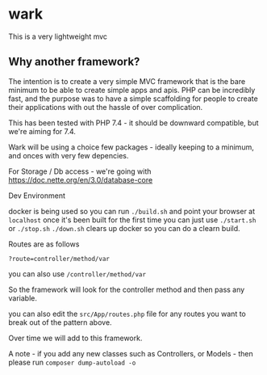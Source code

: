 # wark

This is a very lightweight mvc

Why another framework?
----------------------
The intention is to create a very simple MVC framework that is the bare minimum to be able to create
simple apps and apis.  PHP can be incredibly fast, and the purpose was to have a simple scaffolding
for people to create their applications with out the hassle of over complication.

This has been tested with PHP 7.4 - it should be downward compatible, but we're aiming for 7.4.

Wark will be using a choice few packages - ideally keeping to a minimum, and onces with very few
depencies.

For Storage / Db access - we're going with https://doc.nette.org/en/3.0/database-core

Dev Environment

docker is being used so you can run `./build.sh` and point your browser at `localhost`
once it's been built for the first time you can just use `./start.sh` or `./stop.sh`
`./down.sh` clears up docker so you can do a clearn build.

Routes are as follows 

`?route=controller/method/var`

you can also use `/controller/method/var` 


So the framework will look for the controller method and then pass any variable.

you can also edit the `src/App/routes.php` file for any routes you want to break out of the pattern above.

Over time we will add to this framework.

A note - if you add any new classes such as Controllers, or Models - then please run 
`composer dump-autoload -o`
